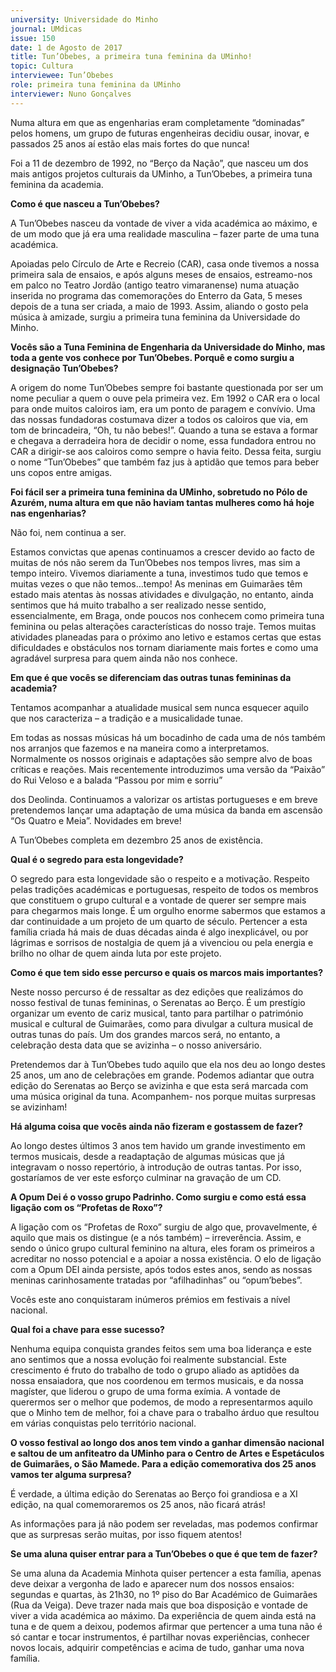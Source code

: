 ```yaml
---
university: Universidade do Minho
journal: UMdicas
issue: 150
date: 1 de Agosto de 2017
title: Tun’Obebes, a primeira tuna feminina da UMinho!
topic: Cultura
interviewee: Tun’Obebes
role: primeira tuna feminina da UMinho
interviewer: Nuno Gonçalves
---
```



Numa altura em que as engenharias eram completamente “dominadas” pelos homens, um grupo de futuras engenheiras decidiu ousar, inovar, e passados 25 anos aí estão elas mais fortes do que nunca!

Foi a 11 de dezembro de 1992, no “Berço da Nação”, que nasceu um dos mais antigos projetos culturais da UMinho, a Tun’Obebes, a primeira tuna feminina da academia.

**Como é que nasceu a Tun’Obebes?**

A Tun’Obebes nasceu da vontade de viver a vida académica ao máximo, e de um modo que já era uma realidade masculina – fazer parte de uma tuna académica.

Apoiadas pelo Círculo de Arte e Recreio (CAR), casa onde tivemos a nossa primeira sala de ensaios, e após alguns meses de ensaios, estreamo-nos em palco no Teatro Jordão (antigo teatro vimaranense) numa atuação inserida no programa das comemorações do Enterro da Gata, 5 meses depois de a tuna ser criada, a maio de 1993. Assim, aliando o gosto pela música à amizade, surgiu a primeira tuna feminina da Universidade do Minho.

**Vocês são a Tuna Feminina de Engenharia da Universidade do Minho, mas toda a gente vos conhece por Tun’Obebes. Porquê e como surgiu a designação Tun’Obebes?**

A origem do nome Tun’Obebes sempre foi bastante questionada por ser um nome peculiar a quem o ouve pela primeira vez. Em 1992 o CAR era o local para onde muitos caloiros iam, era um ponto de paragem e convívio. Uma das nossas fundadoras costumava dizer a todos os caloiros que via, em tom de brincadeira, “Oh, tu não bebes!”. Quando a tuna se estava a formar e chegava a derradeira hora de decidir o nome, essa fundadora entrou no CAR a dirigir-se aos caloiros como sempre o havia feito. Dessa feita, surgiu o nome “Tun’Obebes” que também faz jus à aptidão que temos para beber uns copos entre amigas.

**Foi fácil ser a primeira tuna feminina da UMinho, sobretudo no Pólo de Azurém, numa altura em que não haviam tantas mulheres como há hoje nas engenharias?**

Não foi, nem continua a ser.

Estamos convictas que apenas continuamos a crescer devido ao facto de muitas de nós não serem da Tun’Obebes nos tempos livres, mas sim a tempo inteiro. Vivemos diariamente a tuna, investimos tudo que temos e muitas vezes o que não temos…tempo! As meninas em Guimarães têm estado mais atentas às nossas atividades e divulgação, no entanto, ainda sentimos que há muito trabalho a ser realizado nesse sentido, essencialmente, em Braga, onde poucos nos conhecem como primeira tuna feminina ou pelas alterações características do nosso traje. Temos muitas atividades planeadas para o próximo ano letivo e estamos certas que estas dificuldades e obstáculos nos tornam diariamente mais fortes e como uma agradável surpresa para quem ainda não nos conhece.

**Em que é que vocês se diferenciam das outras tunas femininas da academia?**

Tentamos acompanhar a atualidade musical sem nunca esquecer aquilo que nos caracteriza – a tradição e a musicalidade tunae.

Em todas as nossas músicas há um bocadinho de cada uma de nós também nos arranjos que fazemos e na maneira como a interpretamos. Normalmente os nossos originais e adaptações são sempre alvo de boas críticas e reações. Mais recentemente introduzimos uma versão da “Paixão” do Rui Veloso e a balada “Passou por mim e sorriu”

dos Deolinda. Continuamos a valorizar os artistas portugueses e em breve pretendemos lançar uma adaptação de uma música da banda em ascensão “Os Quatro e Meia”. Novidades em breve!

A Tun’Obebes completa em dezembro 25 anos de existência.

**Qual é o segredo para esta longevidade?**

O segredo para esta longevidade são o respeito e a motivação. Respeito pelas tradições académicas e portuguesas, respeito de todos os membros que constituem o grupo cultural e a vontade de querer ser sempre mais para chegarmos mais longe. É um orgulho enorme sabermos que estamos a dar continuidade a um projeto de um quarto de século. Pertencer a esta família criada há mais de duas décadas ainda é algo inexplicável, ou por lágrimas e sorrisos de nostalgia de quem já a vivenciou ou pela energia e brilho no olhar de quem ainda luta por este projeto.

**Como é que tem sido esse percurso e quais os marcos mais importantes?**

Neste nosso percurso é de ressaltar as dez edições que realizámos do nosso festival de tunas femininas, o Serenatas ao Berço. É um prestígio organizar um evento de cariz musical, tanto para partilhar o património musical e cultural de Guimarães, como para divulgar a cultura musical de outras tunas do país. Um dos grandes marcos será, no entanto, a celebração desta data que se avizinha – o nosso aniversário.

Pretendemos dar à Tun’Obebes tudo aquilo que ela nos deu ao longo destes 25 anos, um ano de celebrações em grande. Podemos adiantar que outra edição do Serenatas ao Berço se avizinha e que esta será marcada com uma música original da tuna. Acompanhem- nos porque muitas surpresas se avizinham!

**Há alguma coisa que vocês ainda não fizeram e gostassem de fazer?**

Ao longo destes últimos 3 anos tem havido um grande investimento em termos musicais, desde a readaptação de algumas músicas que já integravam o nosso repertório, à introdução de outras tantas. Por isso, gostaríamos de ver este esforço culminar na gravação de um CD.

**A Opum Dei é o vosso grupo Padrinho. Como surgiu e como está essa ligação com os “Profetas de Roxo”?**

A ligação com os “Profetas de Roxo” surgiu de algo que, provavelmente, é aquilo que mais os distingue (e a nós também) – irreverência. Assim, e sendo o único grupo cultural feminino na altura, eles foram os primeiros a acreditar no nosso potencial e a apoiar a nossa existência. O elo de ligação com a Opum DEI ainda persiste, após todos estes anos, sendo as nossas meninas carinhosamente tratadas por “afilhadinhas” ou “opum’bebes”.

Vocês este ano conquistaram inúmeros prémios em festivais a nível nacional.

**Qual foi a chave para esse sucesso?**

Nenhuma equipa conquista grandes feitos sem uma boa liderança e este ano sentimos que a nossa evolução foi realmente substancial. Este crescimento é fruto do trabalho de todo o grupo aliado as aptidões da nossa ensaiadora, que nos coordenou em termos musicais, e da nossa magíster, que liderou o grupo de uma forma exímia. A vontade de querermos ser o melhor que podemos, de modo a representarmos aquilo que o Minho tem de melhor, foi a chave para o trabalho árduo que resultou em várias conquistas pelo território nacional.

**O vosso festival ao longo dos anos tem vindo a ganhar dimensão nacional e saltou de um anfiteatro da UMinho para o Centro de Artes e Espetáculos de Guimarães, o São Mamede. Para a edição comemorativa dos 25 anos vamos ter alguma surpresa?**

É verdade, a última edição do Serenatas ao Berço foi grandiosa e a XI edição, na qual comemoraremos os 25 anos, não ficará atrás!

As informações para já não podem ser reveladas, mas podemos confirmar que as surpresas serão muitas, por isso fiquem atentos!

**Se uma aluna quiser entrar para a Tun’Obebes o que é que tem de fazer?**

Se uma aluna da Academia Minhota quiser pertencer a esta família, apenas deve deixar a vergonha de lado e aparecer num dos nossos ensaios: segundas e quartas, às 21h30, no 1º piso do Bar Académico de Guimarães (Rua da Veiga). Deve trazer nada mais que boa disposição e vontade de viver a vida académica ao máximo. Da experiência de quem ainda está na tuna e de quem a deixou, podemos afirmar que pertencer a uma tuna não é só cantar e tocar instrumentos, é partilhar novas experiências, conhecer novos locais, adquirir competências e acima de tudo, ganhar uma nova família.

